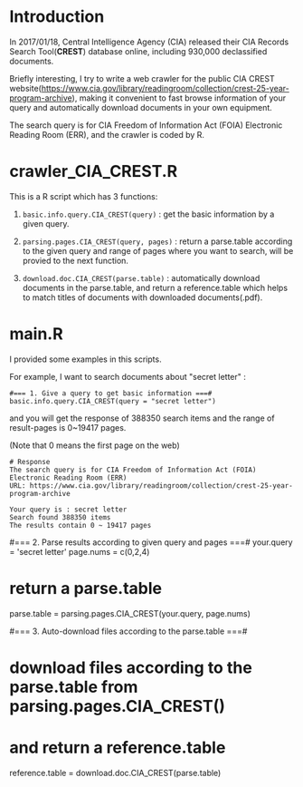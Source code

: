 # Introduction    
   
In 2017/01/18, Central Intelligence Agency (CIA) released their CIA Records Search Tool(**CREST**) database online, including 930,000 declassified documents.   
   
Briefly interesting, I try to write a web crawler for the public CIA CREST website(https://www.cia.gov/library/readingroom/collection/crest-25-year-program-archive), making it convenient to fast browse information of your query and automatically download documents in your own equipment.      
   
The search query is for CIA Freedom of Information Act (FOIA) Electronic Reading Room (ERR), and the crawler is coded by R.   

# crawler_CIA_CREST.R    

This is a R script which has 3 functions:    

1. `basic.info.query.CIA_CREST(query)` : get the basic information by a given query.   

2. `parsing.pages.CIA_CREST(query, pages)` : return a parse.table according to the given query and range of pages where you want to search, will be provied to the next function.   

3. `download.doc.CIA_CREST(parse.table)` : automatically download documents in the parse.table, and return a reference.table which helps to match titles of documents with downloaded documents(.pdf).   

# main.R    

I provided some examples in this scripts.   

For example, I want to search documents about "secret letter" :   

```
#=== 1. Give a query to get basic information ===#
basic.info.query.CIA_CREST(query = "secret letter") 
```   

and you will get the response of 388350 search items and the range of result-pages is 0~19417 pages.   

(Note that 0 means the first page on the web)
```
# Response 
The search query is for CIA Freedom of Information Act (FOIA) Electronic Reading Room (ERR)
URL: https://www.cia.gov/library/readingroom/collection/crest-25-year-program-archive

Your query is : secret letter
Search found 388350 items
The results contain 0 ~ 19417 pages
```



#=== 2. Parse results according to given query and pages ===#
your.query = 'secret letter'
page.nums = c(0,2,4)    
# return a parse.table
parse.table = parsing.pages.CIA_CREST(your.query, page.nums)

#=== 3. Auto-download files according to the parse.table ===#
# download files according to the parse.table from parsing.pages.CIA_CREST()
# and return a reference.table
reference.table = download.doc.CIA_CREST(parse.table)

```